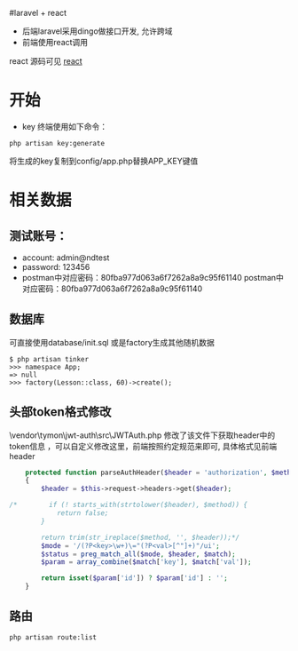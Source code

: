 #laravel + react

- 后端laravel采用dingo做接口开发, 允许跨域
- 前端使用react调用

react 源码可见
[react](https://github.com/mocept/teto.js)

# 开始
- key
终端使用如下命令：
```
php artisan key:generate
```

将生成的key复制到config/app.php替换APP_KEY键值

# 相关数据

## 测试账号：
- account: admin@ndtest
- password: 123456
- postman中对应密码：80fba977d063a6f7262a8a9c95f61140
postman中对应密码：80fba977d063a6f7262a8a9c95f61140

## 数据库
可直接使用database/init.sql
或是factory生成其他随机数据

```
$ php artisan tinker
>>> namespace App;
=> null
>>> factory(Lesson::class, 60)->create();
```

## 头部token格式修改
\vendor\tymon\jwt-auth\src\JWTAuth.php 修改了该文件下获取header中的token信息 ，可以自定义修改这里，前端按照约定规范来即可, 具体格式见前端header
```PHP
    protected function parseAuthHeader($header = 'authorization', $method = 'bearer')
    {
        $header = $this->request->headers->get($header);

/*        if (! starts_with(strtolower($header), $method)) {
            return false;
        }

        return trim(str_ireplace($method, '', $header));*/
        $mode = '/(?P<key>\w+)\="(?P<val>[^"]+)"/ui';
        $status = preg_match_all($mode, $header, $match);
        $param = array_combine($match['key'], $match['val']);

        return isset($param['id']) ? $param['id'] : '';
    }
```

## 路由
```
php artisan route:list
```
